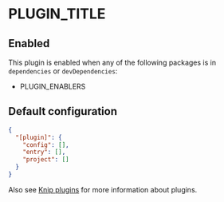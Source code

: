 # PLUGIN_TITLE

## Enabled

This plugin is enabled when any of the following packages is in `dependencies` or `devDependencies`:

- PLUGIN_ENABLERS

## Default configuration

```json
{
  "[plugin]": {
    "config": [],
    "entry": [],
    "project": []
  }
}
```

Also see [Knip plugins][1] for more information about plugins.

[1]: https://github.com/webpro/knip/blob/next/README.md#plugins
